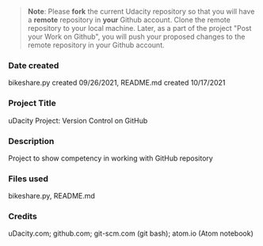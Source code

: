 >**Note**: Please **fork** the current Udacity repository so that you will have a **remote** repository in **your** Github account. Clone the remote repository to your local machine. Later, as a part of the project "Post your Work on Github", you will push your proposed changes to the remote repository in your Github account.

### Date created
bikeshare.py created 09/26/2021, README.md created 10/17/2021

### Project Title
uDacity Project: Version Control on GitHub

### Description
Project to show competency in working with GitHub repository

### Files used
bikeshare.py, README.md

### Credits
uDacity.com; github.com; git-scm.com (git bash); atom.io (Atom notebook)
